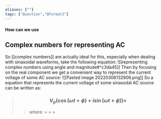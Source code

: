 ```yaml
---
aliases: [""]
tags: ["Question","QFormat3"]
---
```


#### How can we use
## Complex numbers for representing AC
So [[complex numbers]] are actually ideal for this, especially when dealing with sinasoidal waveforms, take the following equation:
![[representing complex numbers using angle and magnitude#^c3da45]]
Then by focusing on the real component we get a convenient way to represent the current voltage of some AC source:
![[Pasted image 20220306132906.png]]
So a equation that represents the current voltage of some sinasodal AC source can be written as:
> ### $$ V_{p}(\cos(\omega t + \phi ) + i\sin(\omega t + \phi )) = $$ 
>> where:
>> $=$ 
>> $=$
>> $=$